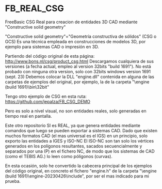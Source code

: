 # FB_REAL_CSG
FreeBasic CSG Real para creacion de entidades 3D CAD mediante "Constructive solid geometry"

"Constructive solid geometry"="Geometría constructiva de sólidos" (CSG o GCS)
Es una técnica empleada en construcciones de modelos 3D, por ejemplo para sistemas CAD o impresión en 3D.

Partiendo del código original de esta página:
http://www.bons.nl/csg/product_csg.html
Descargamos cualquiera de sus versiones (a fecha actual, empleo al version 32bits "build 1691").
No está probado con ninguna otra version, solo con 32bits windows version 1691 (sept. 23)
Debemos colocar la DLL "engine.dll" contenida en alguna de las carpetas de ejemplos del original, por ejemplo,
la de la carpeta "\engine (build 1691)\bin\32bit\"

Tengo otro ejemplo de CSG en esta ruta:
https://github.com/jepalza/FB_CSG_DEMO

Pero es solo a nivel visual, no son entidades reales, solo generadas en tiempo real en pantalla.

Este otro repositorio SI es REAL, ya que genera entidades mediante comandos que luego se pueden exportar a sistemas CAD.
Dado que existen muchos formatos CAD (el mas universal es el IGS) en un principio, solo exporto las entidades a IGES y ISO-NC
El ISO-NC son tan solo los vértices generados en los polígonos resultantes, sacados secuencialmente y separados por una (P) en el
fichero NC, de modo que los sistemas de CAD (como el TEBIS AG.) lo leen como póligonos (curvas).

En esta ocasión, solo he convertido la cabecera principal de los ejemplos del código original, en concreto el fichero 
"engine.h" de la carpeta "\engine (build 1691)\engine-20230426\include\", por ser el mas indicado para mi prueba.


